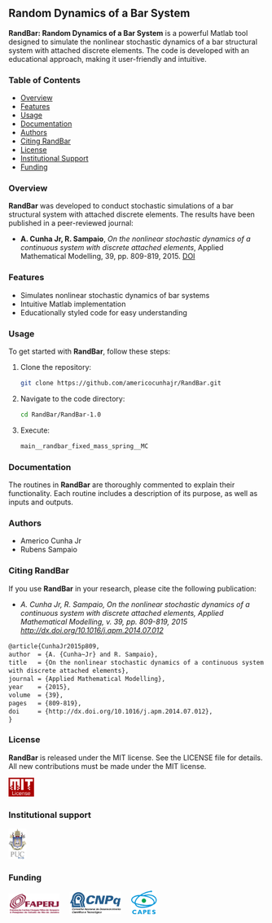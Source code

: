 ## Random Dynamics of a Bar System

**RandBar: Random Dynamics of a Bar System** is a powerful Matlab tool designed to simulate the nonlinear stochastic dynamics of a bar structural system with attached discrete elements. The code is developed with an educational approach, making it user-friendly and intuitive.

### Table of Contents
- [Overview](#overview)
- [Features](#features)
- [Usage](#usage)
- [Documentation](#documentation)
- [Authors](#authors)
- [Citing RandBar](#citing-randbar)
- [License](#license)
- [Institutional Support](#institutional-support)
- [Funding](#funding)

### Overview
**RandBar** was developed to conduct stochastic simulations of a bar structural system with attached discrete elements. The results have been published in a peer-reviewed journal:
- **A. Cunha Jr, R. Sampaio**, *On the nonlinear stochastic dynamics of a continuous system with discrete attached elements*, Applied Mathematical Modelling, 39, pp. 809-819, 2015. [DOI](http://dx.doi.org/10.1016/j.apm.2014.07.012)

### Features
- Simulates nonlinear stochastic dynamics of bar systems
- Intuitive Matlab implementation
- Educationally styled code for easy understanding

### Usage
To get started with **RandBar**, follow these steps:
1. Clone the repository:
   ```bash
   git clone https://github.com/americocunhajr/RandBar.git
   ```
2. Navigate to the code directory:
   ```bash
   cd RandBar/RandBar-1.0
   ```
3. Execute:
   ```bash
   main__randbar_fixed_mass_spring__MC
   ```

### Documentation

The routines in **RandBar** are thoroughly commented to explain their functionality. Each routine includes a description of its purpose, as well as inputs and outputs.

### Authors
- Americo Cunha Jr
- Rubens Sampaio

### Citing RandBar
If you use **RandBar** in your research, please cite the following publication:
- *A. Cunha Jr, R. Sampaio, On the nonlinear stochastic dynamics of a continuous system with discrete attached elements, Applied Mathematical Modelling, v. 39, pp. 809-819, 2015 http://dx.doi.org/10.1016/j.apm.2014.07.012*

```
@article{CunhaJr2015p809,
author  = {A. {Cunha~Jr} and R. Sampaio},
title   = {On the nonlinear stochastic dynamics of a continuous system with discrete attached elements},
journal = {Applied Mathematical Modelling},
year    = {2015},
volume  = {39},
pages   = {809-819},
doi     = {http://dx.doi.org/10.1016/j.apm.2014.07.012},
}
```

### License

**RandBar** is released under the MIT license. See the LICENSE file for details. All new contributions must be made under the MIT license.

<img src="logo/mit_license_red.png" width="10%"> 

### Institutional support

<img src="logo/logo_pucrio_color.jpg" width="07%">

### Funding

<img src="logo/faperj.jpg" width="20%"> &nbsp; &nbsp; <img src="logo/cnpq.png" width="20%"> &nbsp; &nbsp; <img src="logo/capes.png" width="10%">
